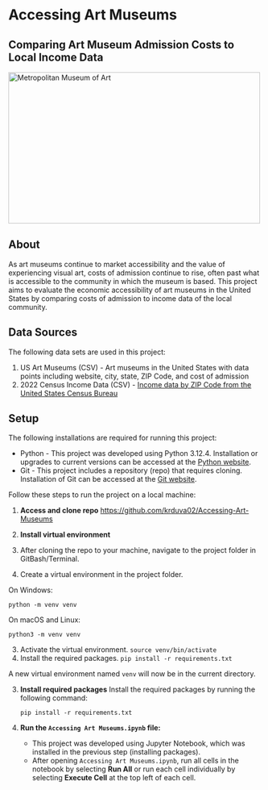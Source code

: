 # Accessing Art Museums
## Comparing Art Museum Admission Costs to Local Income Data
<img src="https://upload.wikimedia.org/wikipedia/commons/thumb/3/30/Metropolitan_Museum_of_Art_%28The_Met%29_-_Central_Park%2C_NYC.jpg/1280px-Metropolitan_Museum_of_Art_%28The_Met%29_-_Central_Park%2C_NYC.jpg" alt="Metropolitan Museum of Art" width="500" height="300">


## About
As art museums continue to market accessibility and the value of experiencing visual art, costs of admission continue to rise, often past what is accessible to the community in which the museum is based. This project aims to evaluate the economic accessibility of art museums in the United States by comparing costs of admission to income data of the local community.


## Data Sources
The following data sets are used in this project:
1. US Art Museums (CSV) - Art museums in the United States with data points including website, city, state, ZIP Code, and cost of admission
2. 2022 Census Income Data (CSV) - [Income data by ZIP Code from the United States Census Bureau](https://data.census.gov/table?q=S1903:%20Median%20Income%20in%20the%20Past%2012%20Months%20(in%202022%20Inflation-Adjusted%20Dollars)&g=010XX00US$8600000)

## Setup
The following installations are required for running this project:
 - Python - This project was developed using Python 3.12.4. Installation or upgrades to current versions can be accessed at the [Python website](https://www.python.org/downloads/).
 - Git - This project includes a repository (repo) that requires cloning. Installation of Git can be accessed at the [Git website](https://git-scm.com/downloads).

Follow these steps to run the project on a local machine:

1. **Access and clone repo**
  https://github.com/krduva02/Accessing-Art-Museums

2. **Install virtual environment**

 1. After cloning the repo to your machine, navigate to the project folder in GitBash/Terminal.
 2. Create a virtual environment in the project folder.

   On Windows:

   ```
   python -m venv venv
   ```

   On macOS and Linux:

   ```
   python3 -m venv venv
   ```
   
 3. Activate the virtual environment. `source venv/bin/activate`
 4. Install the required packages. `pip install -r requirements.txt`

 A new virtual environment named `venv` will now be in the current directory.
 
3. **Install required packages**
   Install the required packages by running the following command:

   ```
   pip install -r requirements.txt
   ```

4. **Run the ```Accessing Art Museums.ipynb``` file:**
    - This project was developed using Jupyter Notebook, which was installed in the previous step (installing packages).
    - After opening ```Accessing Art Museums.ipynb```, run all cells in the notebook by selecting **Run All** or run each cell individually by selecting **Execute Cell** at the top left of each cell.
